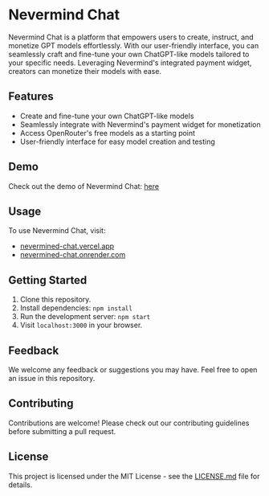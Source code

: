 # Nevermind Chat

Nevermind Chat is a platform that empowers users to create, instruct, and monetize GPT models effortlessly. With our user-friendly interface, you can seamlessly craft and fine-tune your own ChatGPT-like models tailored to your specific needs. Leveraging Nevermind's integrated payment widget, creators can monetize their models with ease.

## Features
- Create and fine-tune your own ChatGPT-like models
- Seamlessly integrate with Nevermind's payment widget for monetization
- Access OpenRouter's free models as a starting point
- User-friendly interface for easy model creation and testing

## Demo
Check out the demo of Nevermind Chat: [here](https://youtu.be/4sHzWIT5l9w)

## Usage
To use Nevermind Chat, visit:
- [nevermined-chat.vercel.app](https://nevermined-chat.vercel.app)
- [nevermined-chat.onrender.com](https://nevermined-chat.onrender.com)

## Getting Started
1. Clone this repository.
2. Install dependencies: `npm install`
3. Run the development server: `npm start`
4. Visit `localhost:3000` in your browser.

## Feedback
We welcome any feedback or suggestions you may have. Feel free to open an issue in this repository.

## Contributing
Contributions are welcome! Please check out our contributing guidelines before submitting a pull request.

## License
This project is licensed under the MIT License - see the [LICENSE.md](LICENSE.md) file for details.

